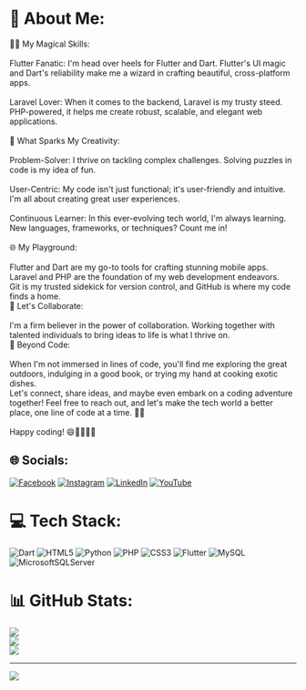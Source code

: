 # 💫 About Me:
🧙‍♂️ My Magical Skills:<br><br>Flutter Fanatic: I'm head over heels for Flutter and Dart. Flutter's UI magic and Dart's reliability make me a wizard in crafting beautiful, cross-platform apps.<br><br>Laravel Lover: When it comes to the backend, Laravel is my trusty steed. PHP-powered, it helps me create robust, scalable, and elegant web applications.<br><br>🌟 What Sparks My Creativity:<br><br>Problem-Solver: I thrive on tackling complex challenges. Solving puzzles in code is my idea of fun.<br><br>User-Centric: My code isn't just functional; it's user-friendly and intuitive. I'm all about creating great user experiences.<br><br>Continuous Learner: In this ever-evolving tech world, I'm always learning. New languages, frameworks, or techniques? Count me in!<br><br>🌐 My Playground:<br><br>Flutter and Dart are my go-to tools for crafting stunning mobile apps.<br>Laravel and PHP are the foundation of my web development endeavors.<br>Git is my trusted sidekick for version control, and GitHub is where my code finds a home.<br>🤝 Let's Collaborate:<br><br>I'm a firm believer in the power of collaboration. Working together with talented individuals to bring ideas to life is what I thrive on.<br>🌈 Beyond Code:<br><br>When I'm not immersed in lines of code, you'll find me exploring the great outdoors, indulging in a good book, or trying my hand at cooking exotic dishes.<br>Let's connect, share ideas, and maybe even embark on a coding adventure together! Feel free to reach out, and let's make the tech world a better place, one line of code at a time. 🚀✨<br><br>Happy coding! 😄👨‍💻👩‍💻


## 🌐 Socials:
[![Facebook](https://img.shields.io/badge/Facebook-%231877F2.svg?logo=Facebook&logoColor=white)](https://facebook.com/farhadadarbar) [![Instagram](https://img.shields.io/badge/Instagram-%23E4405F.svg?logo=Instagram&logoColor=white)](https://instagram.com/farhadadarbar) [![LinkedIn](https://img.shields.io/badge/LinkedIn-%230077B5.svg?logo=linkedin&logoColor=white)](https://linkedin.com/in/farhadadarbar) [![YouTube](https://img.shields.io/badge/YouTube-%23FF0000.svg?logo=YouTube&logoColor=white)](https://youtube.com/@farhadadarbar) 

# 💻 Tech Stack:
![Dart](https://img.shields.io/badge/dart-%230175C2.svg?style=for-the-badge&logo=dart&logoColor=white) ![HTML5](https://img.shields.io/badge/html5-%23E34F26.svg?style=for-the-badge&logo=html5&logoColor=white) ![Python](https://img.shields.io/badge/python-3670A0?style=for-the-badge&logo=python&logoColor=ffdd54) ![PHP](https://img.shields.io/badge/php-%23777BB4.svg?style=for-the-badge&logo=php&logoColor=white) ![CSS3](https://img.shields.io/badge/css3-%231572B6.svg?style=for-the-badge&logo=css3&logoColor=white) ![Flutter](https://img.shields.io/badge/Flutter-%2302569B.svg?style=for-the-badge&logo=Flutter&logoColor=white) ![MySQL](https://img.shields.io/badge/mysql-%2300f.svg?style=for-the-badge&logo=mysql&logoColor=white) ![MicrosoftSQLServer](https://img.shields.io/badge/Microsoft%20SQL%20Sever-CC2927?style=for-the-badge&logo=microsoft%20sql%20server&logoColor=white)
# 📊 GitHub Stats:
![](https://github-readme-stats.vercel.app/api?username=FarhadAdarbar&theme=dark&hide_border=false&include_all_commits=false&count_private=false)<br/>
![](https://github-readme-streak-stats.herokuapp.com/?user=FarhadAdarbar&theme=dark&hide_border=false)<br/>
![](https://github-readme-stats.vercel.app/api/top-langs/?username=FarhadAdarbar&theme=dark&hide_border=false&include_all_commits=false&count_private=false&layout=compact)

---
[![](https://visitcount.itsvg.in/api?id=FarhadAdarbar&icon=0&color=0)](https://visitcount.itsvg.in)

<!-- Proudly created with GPRM ( https://gprm.itsvg.in ) -->
